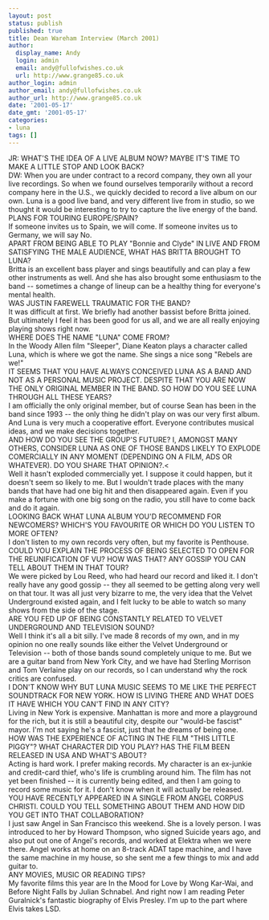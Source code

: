 ```yaml
---
layout: post
status: publish
published: true
title: Dean Wareham Interview (March 2001)
author:
  display_name: Andy
  login: admin
  email: andy@fullofwishes.co.uk
  url: http://www.grange85.co.uk
author_login: admin
author_email: andy@fullofwishes.co.uk
author_url: http://www.grange85.co.uk
date: '2001-05-17'
date_gmt: '2001-05-17'
categories:
- luna
tags: []
---
```

<p>JR: WHAT'S THE IDEA OF A LIVE ALBUM NOW? MAYBE IT'S TIME TO MAKE A LITTLE STOP AND LOOK BACK?<br />DW: When you are under contract to a record company, they own all your live recordings. So when we found ourselves temporarily without a record company here in the U.S., we quickly decided to record a live album on our own. Luna is a good live band, and very different live from in studio, so we thought it would be interesting to try to capture the live energy of the band. <br />PLANS FOR TOURING EUROPE/SPAIN?<br />If someone invites us to Spain, we will come. If someone invites us to Germany, we will say No.<br />APART FROM BEING ABLE TO PLAY "Bonnie and Clyde" IN LIVE AND FROM SATISFYING THE MALE AUDIENCE, WHAT HAS BRITTA BROUGHT TO LUNA? <br />Britta is an excellent bass player and sings beautifully and can play a few other instruments as well. And she has also brought some enthusiasm to the band -- sometimes a change of lineup can be a healthy thing for everyone's mental health.<br />WAS JUSTIN FAREWELL TRAUMATIC FOR THE BAND?<br />It was difficult at first. We briefly had another bassist before Britta joined. But ultimately I feel it has been good for us all, and we are all really enjoying playing shows right now.<br />WHERE DOES THE NAME "LUNA" COME FROM?<br />In the Woody Allen film "Sleeper", Diane Keaton plays a character called Luna, which is where we got the name. She sings a nice song "Rebels are we!"<br />IT SEEMS THAT YOU HAVE ALWAYS CONCEIVED LUNA AS A BAND AND NOT AS A PERSONAL MUSIC PROJECT. DESPITE THAT YOU ARE NOW THE ONLY ORIGINAL MEMBER IN THE BAND. SO HOW DO YOU SEE LUNA THROUGH ALL THESE YEARS?<br />I am officially the only original member, but of course Sean has been in the band since 1993 -- the only thing he didn't play on was our very first album. And Luna is very much a cooperative effort. Everyone contributes musical ideas, and we make decisions together.<br />AND HOW DO YOU SEE THE GROUP'S FUTURE? I, AMONGST MANY OTHERS, CONSIDER LUNA AS ONE OF THOSE BANDS LIKELY TO EXPLODE COMERCIALLY IN ANY MOMENT (DEPENDING ON A FILM, ADS OR WHATEVER). DO YOU SHARE THAT OPINION?.<<br />Well it hasn't exploded commercially yet. I suppose it could happen, but it doesn't seem so likely to me. But I wouldn't trade places with the many bands that have had one big hit and then disappeared again. Even if you make a fortune with one big song on the radio, you still have to come back and do it again.<br />LOOKING BACK WHAT LUNA ALBUM YOU'D RECOMMEND FOR NEWCOMERS? WHICH'S YOU FAVOURITE OR WHICH DO YOU LISTEN TO MORE OFTEN?<br />I don't listen to my own records very often, but my favorite is Penthouse.<br />COULD YOU EXPLAIN THE PROCESS OF BEING SELECTED TO OPEN FOR THE REUNIFICATION OF VU? HOW WAS THAT? ANY GOSSIP YOU CAN TELL ABOUT THEM IN THAT TOUR?<br />We were picked by Lou Reed, who had heard our record and liked it. I don't really have any good gossip -- they all seemed to be getting along very well on that tour. It was all just very bizarre to me, the very idea that the Velvet Underground existed again, and I felt lucky to be able to watch so many shows from the side of the stage.<br />ARE YOU FED UP OF BEING CONSTANTLY RELATED TO VELVET UNDERGROUND AND TELEVISION SOUND?<br />Well I think it's all a bit silly. I've made 8 records of my own, and in my opinion no one really sounds like either the Velvet Underground or Television -- both of those bands sound completely unique to me. But we are a guitar band from New York City, and we have had Sterling Morrison and Tom Verlaine play on our records, so I can understand why the rock critics are confused.<br />I DON'T KNOW WHY BUT LUNA MUSIC SEEMS TO ME LIKE THE PERFECT SOUNDTRACK FOR NEW YORK. HOW IS LIVING THERE AND WHAT DOES IT HAVE WHICH YOU CAN'T FIND IN ANY CITY?<br />Living in New York is expensive. Manhattan is more and more a playground for the rich, but it is still a beautiful city, despite our "would-be fascist" mayor. I'm not saying he's a fascist, just that he dreams of being one.<br />HOW WAS THE EXPERIENCE OF ACTING IN THE FILM "THIS LITTLE PIGGY"? WHAT CHARACTER DID YOU PLAY? HAS THE FILM BEEN RELEASED IN USA AND WHAT'S ABOUT?<br />Acting is hard work. I prefer making records. My character is an ex-junkie and credit-card thief, who's life is crumbling around him. The film has not yet been finished -- it is currently being edited, and then I am going to record some music for it. I don't know when it will actually be released.<br />YOU HAVE RECENTLY APPEARED IN A SINGLE FROM ANGEL CORPUS CHRISTI. COULD YOU TELL SOMETHING ABOUT THEM AND HOW DID YOU GET INTO THAT COLLABORATION?<br />I just saw Angel in San Francisco this weekend. She is a lovely person. I was introduced to her by Howard Thompson, who signed Suicide years ago, and also put out one of Angel's records, and worked at Elektra when we were there. Angel works at home on an 8-track ADAT tape machine, and I have the same machine in my house, so she sent me a few things to mix and add guitar to.<br />ANY MOVIES, MUSIC OR READING TIPS?<br />My favorite films this year are In the Mood for Love by Wong Kar-Wai, and Before Night Falls by Julian Schnabel. And right now I am reading Peter Guralnick's fantastic biography of Elvis Presley. I'm up to the part where Elvis takes LSD.</p>
